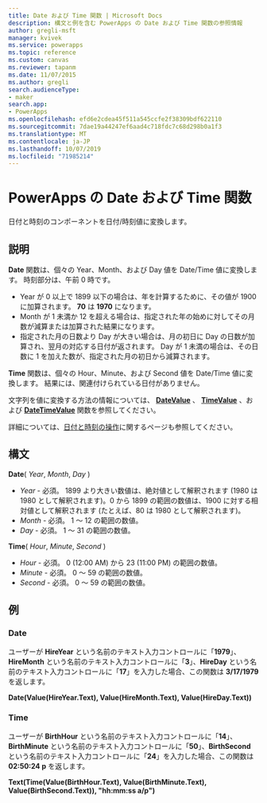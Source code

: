 ```yaml
---
title: Date および Time 関数 | Microsoft Docs
description: 構文と例を含む PowerApps の Date および Time 関数の参照情報
author: gregli-msft
manager: kvivek
ms.service: powerapps
ms.topic: reference
ms.custom: canvas
ms.reviewer: tapanm
ms.date: 11/07/2015
ms.author: gregli
search.audienceType:
- maker
search.app:
- PowerApps
ms.openlocfilehash: efd6e2cdea45f511a545ccfe2f38309bdf622110
ms.sourcegitcommit: 7dae19a44247ef6aad4c718fdc7c68d298b0a1f3
ms.translationtype: MT
ms.contentlocale: ja-JP
ms.lasthandoff: 10/07/2019
ms.locfileid: "71985214"
---
```

# <a name="date-and-time-functions-in-powerapps"></a>PowerApps の Date および Time 関数
日付と時刻のコンポーネントを日付/時刻値に変換します。

## <a name="description"></a>説明
**Date** 関数は、個々の Year、Month、および Day 値を Date/Time 値に変換します。  時刻部分は、午前 0 時です。

* Year が 0 以上で 1899 以下の場合は、年を計算するために、その値が 1900 に加算されます。  **70** は **1970** になります。
* Month が 1 未満か 12 を超える場合は、指定された年の始めに対してその月数が減算または加算された結果になります。
* 指定された月の日数より Day が大きい場合は、月の初日に Day の日数が加算され、翌月の対応する日付が返されます。  Day が 1 未満の場合は、その日数に 1 を加えた数が、指定された月の初日から減算されます。

**Time** 関数は、個々の Hour、Minute、および Second 値を Date/Time 値に変換します。  結果には、関連付けられている日付がありません。

文字列を値に変換する方法の情報については、 **[DateValue](function-datevalue-timevalue.md)** 、 **[TimeValue](function-datevalue-timevalue.md)** 、および **[DateTimeValue](function-datevalue-timevalue.md)** 関数を参照してください。  

詳細については、[日付と時刻の操作](../show-text-dates-times.md)に関するページも参照してください。

## <a name="syntax"></a>構文
**Date**( *Year*, *Month*, *Day* )

* *Year* - 必須。  1899 より大きい数値は、絶対値として解釈されます (1980 は 1980 として解釈されます)。0 から 1899 の範囲の数値は、1900 に対する相対値として解釈されます (たとえば、80 は 1980 として解釈されます)。
* *Month* - 必須。  1 ～ 12 の範囲の数値。
* *Day* - 必須。 1 ～ 31 の範囲の数値。

**Time**( *Hour*, *Minute*, *Second* )

* *Hour* - 必須。  0 (12:00 AM) から 23 (11:00 PM) の範囲の数値。
* *Minute* - 必須。 0 ～ 59 の範囲の数値。
* *Second* - 必須。 0 ～ 59 の範囲の数値。

## <a name="examples"></a>例
### <a name="date"></a>Date
ユーザーが **HireYear** という名前のテキスト入力コントロールに「**1979**」、**HireMonth** という名前のテキスト入力コントロールに「**3**」、**HireDay** という名前のテキスト入力コントロールに「**17**」を入力した場合、この関数は **3/17/1979** を返します。

**Date(Value(HireYear.Text), Value(HireMonth.Text), Value(HireDay.Text))**

### <a name="time"></a>Time
ユーザーが **BirthHour** という名前のテキスト入力コントロールに「**14**」、**BirthMinute** という名前のテキスト入力コントロールに「**50**」、**BirthSecond** という名前のテキスト入力コントロールに「**24**」を入力した場合、この関数は **02:50:24 p** を返します。

**Text(Time(Value(BirthHour.Text), Value(BirthMinute.Text), Value(BirthSecond.Text)), "hh:mm:ss a/p")**

